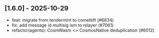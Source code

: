 ## [1.6.0] - 2025-10-29

* feat: migrate from tendermint to cometbft (#6834)
* fix: add message id multisig ism to relayer (#7061)
* refactor(agents): CosmWasm <> CosmosNative deduplication (#6012)
